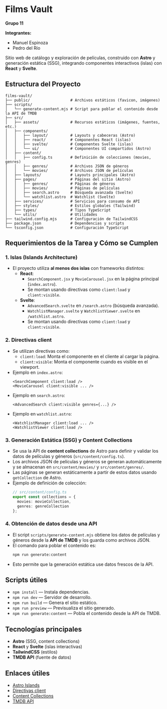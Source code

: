 # Films Vault

**Grupo 11**

**Integrantes:**
- Manuel Espinoza
- Pedro del Río

Sitio web de catálogo y exploración de películas, construido con **Astro** y generación estática (SSG), integrando componentes interactivos (islas) con **React** y **Svelte**.

## Estructura del Proyecto

```
films-vault/
├── public/                  # Archivos estáticos (favicon, imágenes)
├── scripts/
│   └── generate-content.mjs # Script para poblar el contenido desde la API de TMDB
├── src/
│   ├── assets/              # Recursos estáticos (imágenes, fuentes, etc.)
│   ├── components/
│   │   ├── layout/          # Layouts y cabeceras (Astro)
│   │   ├── react/           # Componentes React (islas)
│   │   ├── svelte/          # Componentes Svelte (islas)
│   │   └── ui/              # Componentes UI compartidos (Astro)
│   ├── content/
│   │   ├── config.ts        # Definición de colecciones (movies, genres)
│   │   ├── genres/          # Archivos JSON de géneros
│   │   └── movies/          # Archivos JSON de películas
│   ├── layouts/             # Layouts principales (Astro)
│   ├── pages/               # Páginas del sitio (Astro)
│   │   ├── genres/          # Páginas de géneros
│   │   ├── movies/          # Páginas de películas
│   │   ├── search.astro     # Búsqueda avanzada (Svelte)
│   │   └── watchlist.astro  # Watchlist (Svelte)
│   ├── services/            # Servicios para consumo de API
│   ├── styles/              # Estilos globales (Tailwind)
│   ├── types/               # Tipos TypeScript
│   └── utils/               # Utilidades
├── tailwind.config.mjs      # Configuración de TailwindCSS
├── package.json             # Dependencias y scripts
└── tsconfig.json            # Configuración TypeScript
```

## Requerimientos de la Tarea y Cómo se Cumplen

### 1. **Islas (Islands Architecture)**
- El proyecto utiliza **al menos dos islas** con frameworks distintos:
  - **React**:  
    - `SearchComponent.jsx` y `MovieCarousel.jsx` en la página principal (`index.astro`).
    - Se montan usando directivas como `client:load` y `client:visible`.
  - **Svelte**:  
    - `AdvancedSearch.svelte` en `/search.astro` (búsqueda avanzada).
    - `WatchlistManager.svelte` y `WatchlistViewer.svelte` en `/watchlist.astro`.
    - Se montan usando directivas como `client:load` y `client:visible`.

### 2. **Directivas client**
- Se utilizan directivas como:
  - `client:load`: Monta el componente en el cliente al cargar la página.
  - `client:visible`: Monta el componente cuando es visible en el viewport.
- Ejemplo en `index.astro`:
  ```astro
  <SearchComponent client:load />
  <MovieCarousel client:visible ... />
  ```
- Ejemplo en `search.astro`:
  ```astro
  <AdvancedSearch client:visible genres={...} />
  ```
- Ejemplo en `watchlist.astro`:
  ```astro
  <WatchlistManager client:load ... />
  <WatchlistViewer client:load />
  ```

### 3. **Generación Estática (SSG) y Content Collections**
- Se usa la API de **content collections** de Astro para definir y validar los datos de películas y géneros (`src/content/config.ts`).
- Los archivos JSON de películas y géneros se generan automáticamente y se almacenan en `src/content/movies/` y `src/content/genres/`.
- Las páginas se generan estáticamente a partir de estos datos usando `getCollection` de Astro.
- Ejemplo de definición de colección:
  ```ts
  // src/content/config.ts
  export const collections = {
    movies: movieCollection,
    genres: genreCollection
  };
  ```

### 4. **Obtención de datos desde una API**
- El script `scripts/generate-content.mjs` obtiene los datos de películas y géneros desde la **API de TMDB** y los guarda como archivos JSON.
- El comando para poblar el contenido es:
  ```sh
  npm run generate:content
  ```
- Esto permite que la generación estática use datos frescos de la API.

## Scripts útiles

- `npm install` — Instala dependencias.
- `npm run dev` — Servidor de desarrollo.
- `npm run build` — Genera el sitio estático.
- `npm run preview` — Previsualiza el sitio generado.
- `npm run generate:content` — Pobla el contenido desde la API de TMDB.

## Tecnologías principales

- **Astro** (SSG, content collections)
- **React** y **Svelte** (islas interactivas)
- **TailwindCSS** (estilos)
- **TMDB API** (fuente de datos)

## Enlaces útiles

- [Astro Islands](https://docs.astro.build/en/guides/framework-components/)
- [Directivas client](https://docs.astro.build/en/reference/directives-reference/#client-directives)
- [Content Collections](https://docs.astro.build/en/guides/content-collections/)
- [TMDB API](https://www.themoviedb.org/documentation/api)
